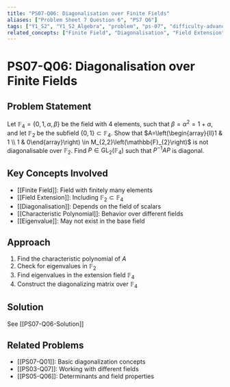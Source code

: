 ```yaml
---
title: "PS07-Q06: Diagonalisation over Finite Fields"
aliases: ["Problem Sheet 7 Question 6", "PS7 Q6"]
tags: ["Y1_S2", "Y1_S2_Algebra", "problem", "ps-07", "difficulty-advanced"]
related_concepts: ["Finite Field", "Diagonalisation", "Field Extension", "Characteristic Polynomial", "Eigenvalue"]
---
```


# PS07-Q06: Diagonalisation over Finite Fields

## Problem Statement
Let $\mathbb{F}_{4}=\{0,1, \alpha, \beta\}$ be the field with 4 elements, such that $\beta=\alpha^{2}=1+\alpha$, and let $\mathbb{F}_{2}$ be the subfield $\{0,1\} \subset \mathbb{F}_{4}$. Show that $A=\left(\begin{array}{ll}1 & 1 \\ 1 & 0\end{array}\right) \in M_{2,2}\left(\mathbb{F}_{2}\right)$ is not diagonalisable over $\mathbb{F}_{2}$. Find $P \in \mathrm{GL}_{2}\left(\mathbb{F}_{4}\right)$ such that $P^{-1} A P$ is diagonal.

## Key Concepts Involved
- [[Finite Field]]: Field with finitely many elements
- [[Field Extension]]: Including $\mathbb{F}_2 \subset \mathbb{F}_4$
- [[Diagonalisation]]: Depends on the field of scalars
- [[Characteristic Polynomial]]: Behavior over different fields
- [[Eigenvalue]]: May not exist in the base field

## Approach
1. Find the characteristic polynomial of $A$
2. Check for eigenvalues in $\mathbb{F}_2$
3. Find eigenvalues in the extension field $\mathbb{F}_4$
4. Construct the diagonalizing matrix over $\mathbb{F}_4$

## Solution
See [[PS07-Q06-Solution]]

## Related Problems
- [[PS07-Q01]]: Basic diagonalization concepts
- [[PS03-Q07]]: Working with different fields
- [[PS05-Q06]]: Determinants and field properties

